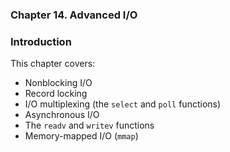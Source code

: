 ### **Chapter 14. Advanced I/O**

### Introduction

This chapter covers:

* Nonblocking I/O
* Record locking
* I/O multiplexing (the `select` and `poll` functions)
* Asynchronous I/O
* The `readv` and `writev` functions
* Memory-mapped I/O (`mmap`)

